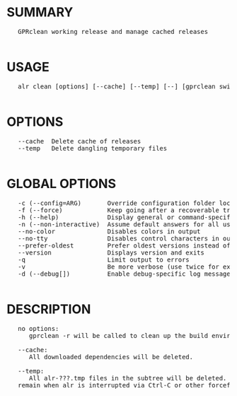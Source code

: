 # SUMMARY
<pre>
   GPRclean working release and manage cached releases

</pre>
# USAGE
<pre>
   alr clean [options] [--cache] [--temp] [--] [gprclean switches and arguments]

</pre>
# OPTIONS
<pre>
   --cache  Delete cache of releases       
   --temp   Delete dangling temporary files

</pre>
# GLOBAL OPTIONS
<pre>
   -c (--config=ARG)       Override configuration folder location                              
   -f (--force)            Keep going after a recoverable troublesome situation                
   -h (--help)             Display general or command-specific help                            
   -n (--non-interactive)  Assume default answers for all user prompts                         
   --no-color              Disables colors in output                                           
   --no-tty                Disables control characters in output                               
   --prefer-oldest         Prefer oldest versions instead of newest when resolving dependencies
   --version               Displays version and exits                                          
   -q                      Limit output to errors                                              
   -v                      Be more verbose (use twice for extra detail)                        
   -d (--debug[])          Enable debug-specific log messages                                  

</pre>
# DESCRIPTION
<pre>
   no options:
      gprclean -r will be called to clean up the build environment.

   --cache:
      All downloaded dependencies will be deleted.

   --temp:
      All alr-???.tmp files in the subtree will be deleted. These files may 
   remain when alr is interrupted via Ctrl-C or other forceful means.
</pre>

